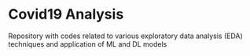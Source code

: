 # Covid19 Analysis
Repository with codes related to various exploratory data analysis (EDA) techniques and application of ML and DL models
